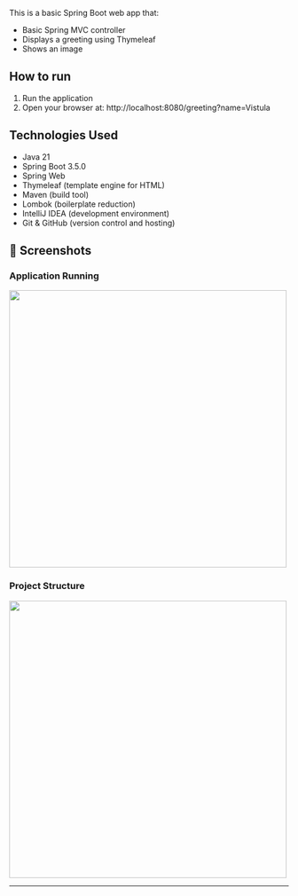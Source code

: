 This is a basic Spring Boot web app that:
- Basic Spring MVC controller
- Displays a greeting using Thymeleaf
- Shows an image

## How to run
1. Run the application
2. Open your browser at:  http://localhost:8080/greeting?name=Vistula


## Technologies Used
- Java 21
- Spring Boot 3.5.0
- Spring Web
- Thymeleaf (template engine for HTML)
- Maven (build tool)
- Lombok (boilerplate reduction)
- IntelliJ IDEA (development environment)
- Git & GitHub (version control and hosting)


## 📸 Screenshots

### Application Running
<img src="https://raw.githubusercontent.com/AyaMaloum/FirstSPRING_FRAMEWORK-APP_AYA_MALOUM/main/screenshot1.png" width="500">

### Project Structure
<img src="https://raw.githubusercontent.com/AyaMaloum/FirstSPRING_FRAMEWORK-APP_AYA_MALOUM/main/screenshot2.png" width="500">

---
